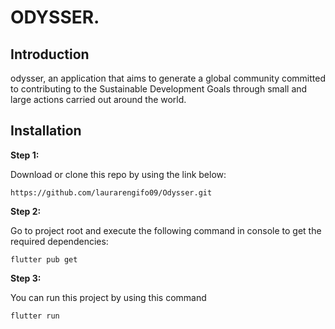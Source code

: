# ODYSSER.

## Introduction
odysser, an application that aims to generate a global community committed to contributing to the Sustainable Development Goals through small and large actions carried out around the world.


## Installation

**Step 1:**

Download or clone this repo by using the link below:

```
https://github.com/laurarengifo09/Odysser.git
```

**Step 2:**

Go to project root and execute the following command in console to get the required dependencies: 

```
flutter pub get 
```

**Step 3:**

You can run this project by using this command

```
flutter run
```









